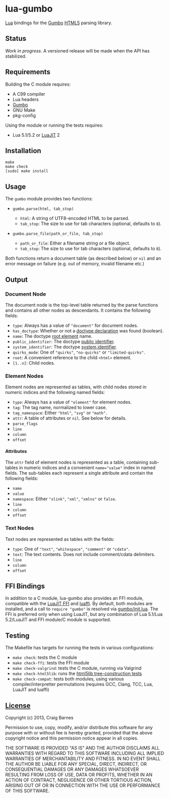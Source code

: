 lua-gumbo
=========

[Lua] bindings for the [Gumbo][] [HTML5] parsing library.

Status
------

*Work in progress*. A versioned release will be made when the API has
stabilized.

Requirements
------------

Building the C module requires:

* A C99 compiler
* Lua headers
* [Gumbo][Gumbo installation]
* GNU Make
* pkg-config

Using the module or running the tests requires:

* Lua 5.1/5.2 or [LuaJIT] 2

Installation
------------

    make
    make check
    [sudo] make install

Usage
-----

The `gumbo` module provides two functions:

* `gumbo.parse(html, tab_stop)`
  * `html`: A string of UTF8-encoded HTML to be parsed.
  * `tab_stop`: The size to use for tab characters (optional, defaults to `8`).

* `gumbo.parse_file(path_or_file, tab_stop)`
  * `path_or_file`: Either a filename string or a file object.
  * `tab_stop`: The size to use for tab characters (optional, defaults to `8`).

Both functions return a document table (as described below) or `nil`
and an error message on failure (e.g. out of memory, invalid filename etc.)

Output
------

### Document Node

The document node is the top-level table returned by the parse functions
and contains all other nodes as descendants. It contains the following
fields:

* `type`: Always has a value of `"document"` for document nodes.
* `has_doctype`: Whether or not a [doctype declaration] was found (boolean).
* `name`: The doctype [root element] name.
* `public_identifier`: The doctype [public identifier].
* `system_identifier`: The doctype [system identifier].
* `quirks_mode`: One of `"quirks"`, `"no-quirks"` or `"limited-quirks"`.
* `root`: A convenient reference to the child `<html>` element.
* `[1..n]`: Child nodes.

### Element Nodes

Element nodes are represented as tables, with child nodes stored in
numeric indices and the following named fields:

* `type`: Always has a value of `"element"` for element nodes.
* `tag`: The tag name, normalized to lower case.
* `tag_namespace`: Either `"html"`, `"svg"` or `"math"`.
* `attr`: A table of attributes or `nil`. See below for details.
* `parse_flags`
* `line`
* `column`
* `offset`

#### Attributes

The `attr` field of element nodes is represented as a table, containing
sub-tables in numeric indices and a convenient `name="value"` index in
named fields. The sub-tables each represent a single attribute and
contain the following fields:

* `name`
* `value`
* `namespace`: Either `"xlink"`, `"xml"`, `"xmlns"` or `false`.
* `line`
* `column`
* `offset`

### Text Nodes

Text nodes are represented as tables with the fields:

* `type`: One of `"text"`, `"whitespace"`, `"comment"` or `"cdata"`.
* `text`: The text contents. Does not include comment/cdata delimiters.
* `line`
* `column`
* `offset`

FFI Bindings
------------

In addition to a C module, lua-gumbo also provides an FFI module,
compatible with the [LuaJIT FFI] and [luaffi]. By default, both modules
are installed, and a call to `require "gumbo"` is resolved via
[gumbo/init.lua]. The FFI is preferred only when using LuaJIT, but any
combination of Lua 5.1/Lua 5.2/LuaJIT and FFI module/C module is supported.

Testing
-------

The Makefile has targets for running the tests in various configurations:

* `make check`: tests the C module
* `make check-ffi`: tests the FFI module
* `make check-valgrind`: tests the C module, running via Valgrind
* `make check-html5lib`: runs the [html5lib tree-construction tests]
* `make check-compat`: tests both modules, using various compiler/interpretter
  permutations (requires GCC, Clang, TCC, Lua, LuaJIT and luaffi)

[License]
---------

Copyright (c) 2013, Craig Barnes

Permission to use, copy, modify, and/or distribute this software for any
purpose with or without fee is hereby granted, provided that the above
copyright notice and this permission notice appear in all copies.

THE SOFTWARE IS PROVIDED "AS IS" AND THE AUTHOR DISCLAIMS ALL WARRANTIES
WITH REGARD TO THIS SOFTWARE INCLUDING ALL IMPLIED WARRANTIES OF
MERCHANTABILITY AND FITNESS. IN NO EVENT SHALL THE AUTHOR BE LIABLE FOR ANY
SPECIAL, DIRECT, INDIRECT, OR CONSEQUENTIAL DAMAGES OR ANY DAMAGES
WHATSOEVER RESULTING FROM LOSS OF USE, DATA OR PROFITS, WHETHER IN AN ACTION
OF CONTRACT, NEGLIGENCE OR OTHER TORTIOUS ACTION, ARISING OUT OF OR IN
CONNECTION WITH THE USE OR PERFORMANCE OF THIS SOFTWARE.


[License]: http://en.wikipedia.org/wiki/ISC_license "ISC License"
[Lua]: http://www.lua.org/
[LuaJIT]: http://luajit.org/
[LuaJIT FFI]: http://luajit.org/ext_ffi.html
[luaffi]: https://github.com/jmckaskill/luaffi "Standalone FFI library for Lua"
[HTML5]: http://www.whatwg.org/specs/web-apps/current-work/multipage/introduction.html#is-this-html5?
[Gumbo]: https://github.com/google/gumbo-parser
[Gumbo installation]: https://github.com/google/gumbo-parser#installation
[gumbo/init.lua]: https://github.com/craigbarnes/lua-gumbo/blob/master/gumbo/init.lua#L5-L23
[doctype declaration]: http://en.wikipedia.org/wiki/Document_type_declaration
[root element]: http://en.wikipedia.org/wiki/Root_element
[public identifier]: http://dom.spec.whatwg.org/#concept-doctype-publicid
[system identifier]: http://dom.spec.whatwg.org/#concept-doctype-systemid
[quirks mode]: http://dom.spec.whatwg.org/#concept-document-quirks
[html5lib tree-construction tests]: https://github.com/html5lib/html5lib-tests/tree/master/tree-construction
